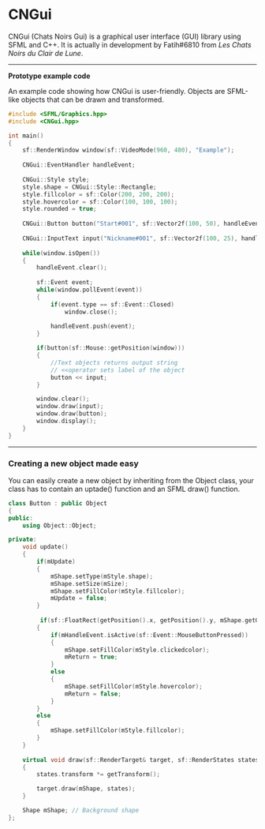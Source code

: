 # CNGui

CNGui (Chats Noirs Gui) is a graphical user interface (GUI) library using SFML and C++.
It is actually in development by Fatih#6810 from *Les Chats Noirs du Clair de Lune*.

***
**Prototype example code**

An example code showing how CNGui is user-friendly. Objects are SFML-like objects that can be drawn and transformed.

```cpp
#include <SFML/Graphics.hpp>
#include <CNGui.hpp>

int main()
{
    sf::RenderWindow window(sf::VideoMode(960, 480), "Example");
    
    CNGui::EventHandler handleEvent;
    
    CNGui::Style style;
    style.shape = CNGui::Style::Rectangle;
    style.fillcolor = sf::Color(200, 200, 200);
    style.hovercolor = sf::Color(100, 100, 100);
    style.rounded = true;
    
    CNGui::Button button("Start#001", sf::Vector2f(100, 50), handleEvent, style);
    
    CNGui::InputText input("Nickname#001", sf::Vector2f(100, 25), handleEvent, CNGui::Style);
    
    while(window.isOpen())
    {
        handleEvent.clear();
    
        sf::Event event;
        while(window.pollEvent(event))
        {
            if(event.type == sf::Event::Closed)
                window.close();
                
            handleEvent.push(event);
        }

        if(button(sf::Mouse::getPosition(window)))
        {
            //Text objects returns output string
            // <<operator sets label of the object
            button << input; 
        }

        window.clear();
        window.draw(input);
        window.draw(button);
        window.display();
    }
}
```

***
### Creating a new object made easy

You can easily create a new object by inheriting from the Object class, your class has to contain an uptade() function and an SFML draw() function.

```cpp
class Button : public Object
{
public:
    using Object::Object;

private:
    void update()
    {
        if(mUpdate)
        {
            mShape.setType(mStyle.shape);
            mShape.setSize(mSize);
            mShape.setFillColor(mStyle.fillcolor);
            mUpdate = false;
        }
        
         if(sf::FloatRect(getPosition().x, getPosition().y, mShape.getGlobalBounds().width, mShape.getGlobalBounds().height).contains(mMouse))
        {
            if(mHandleEvent.isActive(sf::Event::MouseButtonPressed))
            {
                mShape.setFillColor(mStyle.clickedcolor);
                mReturn = true;
            }
            else
            {
                mShape.setFillColor(mStyle.hovercolor);
                mReturn = false;
            }
        }
        else
        {
            mShape.setFillColor(mStyle.fillcolor);
        }
    }
    
    virtual void draw(sf::RenderTarget& target, sf::RenderStates states) const
    {
        states.transform *= getTransform();

        target.draw(mShape, states);
    }

    Shape mShape; // Background shape
};
```
